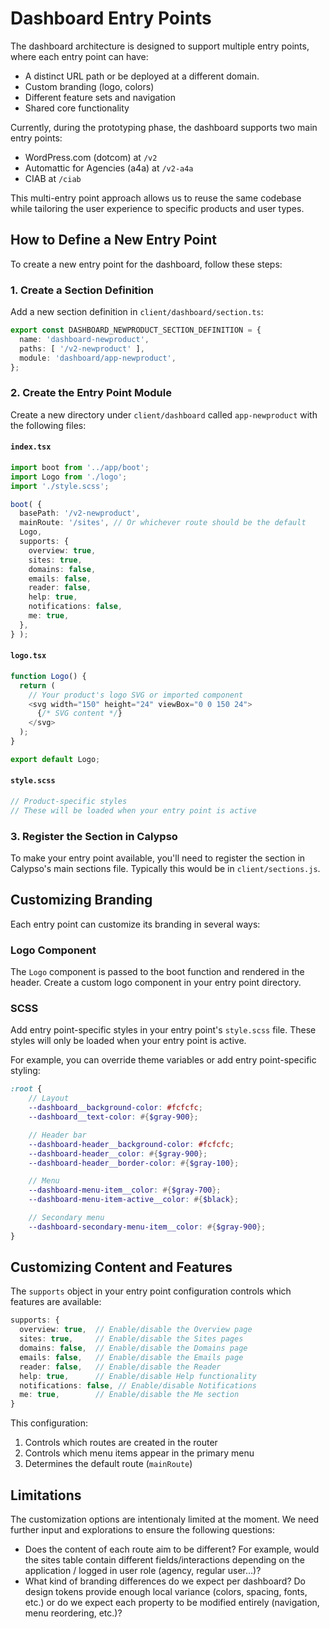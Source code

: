 # Dashboard Entry Points

The dashboard architecture is designed to support multiple entry points, where each entry point can have:

- A distinct URL path or be deployed at a different domain.
- Custom branding (logo, colors)
- Different feature sets and navigation
- Shared core functionality

Currently, during the prototyping phase, the dashboard supports two main entry points:

- WordPress.com (dotcom) at `/v2`
- Automattic for Agencies (a4a) at `/v2-a4a`
- CIAB at `/ciab`

This multi-entry point approach allows us to reuse the same codebase while tailoring the user experience to specific products and user types.

## How to Define a New Entry Point

To create a new entry point for the dashboard, follow these steps:

### 1. Create a Section Definition

Add a new section definition in `client/dashboard/section.ts`:

```typescript
export const DASHBOARD_NEWPRODUCT_SECTION_DEFINITION = {
  name: 'dashboard-newproduct',
  paths: [ '/v2-newproduct' ],
  module: 'dashboard/app-newproduct',
};
```

### 2. Create the Entry Point Module

Create a new directory under `client/dashboard` called `app-newproduct` with the following files:

#### `index.tsx`

```typescript
import boot from '../app/boot';
import Logo from './logo';
import './style.scss';

boot( {
  basePath: '/v2-newproduct',
  mainRoute: '/sites', // Or whichever route should be the default
  Logo,
  supports: {
    overview: true,
    sites: true,
    domains: false,
    emails: false,
    reader: false,
    help: true,
    notifications: false,
    me: true,
  },
} );
```

#### `logo.tsx`

```typescript
function Logo() {
  return (
    // Your product's logo SVG or imported component
    <svg width="150" height="24" viewBox="0 0 150 24">
      {/* SVG content */}
    </svg>
  );
}

export default Logo;
```

#### `style.scss`

```scss
// Product-specific styles
// These will be loaded when your entry point is active
```

### 3. Register the Section in Calypso

To make your entry point available, you'll need to register the section in Calypso's main sections file. Typically this would be in `client/sections.js`.

## Customizing Branding

Each entry point can customize its branding in several ways:

### Logo Component

The `Logo` component is passed to the boot function and rendered in the header. Create a custom logo component in your entry point directory.

### SCSS

Add entry point-specific styles in your entry point's `style.scss` file. These styles will only be loaded when your entry point is active.

For example, you can override theme variables or add entry point-specific styling:

```scss
:root {
	// Layout
	--dashboard__background-color: #fcfcfc;
	--dashboard__text-color: #{$gray-900};

	// Header bar
	--dashboard-header__background-color: #fcfcfc;
	--dashboard-header__color: #{$gray-900};
	--dashboard-header__border-color: #{$gray-100};

	// Menu
	--dashboard-menu-item__color: #{$gray-700};
	--dashboard-menu-item-active__color: #{$black};

	// Secondary menu
	--dashboard-secondary-menu-item__color: #{$gray-900};
}

```

## Customizing Content and Features

The `supports` object in your entry point configuration controls which features are available:

```typescript
supports: {
  overview: true,  // Enable/disable the Overview page
  sites: true,     // Enable/disable the Sites pages
  domains: false,  // Enable/disable the Domains page
  emails: false,   // Enable/disable the Emails page
  reader: false,   // Enable/disable the Reader
  help: true,      // Enable/disable Help functionality
  notifications: false, // Enable/disable Notifications
  me: true,        // Enable/disable the Me section
}
```

This configuration:

1. Controls which routes are created in the router
2. Controls which menu items appear in the primary menu
3. Determines the default route (`mainRoute`)

## Limitations

The customization options are intentionaly limited at the moment. We need further input and explorations to ensure the following questions:

- Does the content of each route aim to be different? For example, would the sites table contain different fields/interactions depending on the application / logged in user role (agency, regular user…)?
- What kind of branding differences do we expect per dashboard? Do design tokens provide enough local variance (colors, spacing, fonts, etc.) or do we expect each property to be modified entirely (navigation, menu reordering, etc.)?
